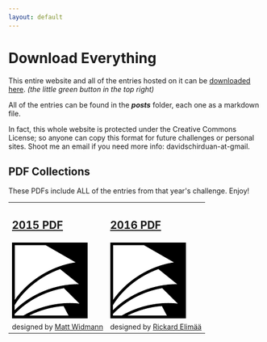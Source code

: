 ```yaml
---
layout: default
---
```


# Download Everything

This entire website and all of the entries hosted on it can be [downloaded here](https://github.com/200WordRPG/200wordrpg.github.io). _(the little green button in the top right)_

All of the entries can be found in the **_posts_** folder, each one as a markdown file.

In fact, this whole website is protected under the Creative Commons License; so anyone can copy this format for future challenges or personal sites. Shoot me an email if you need more info: davidschirduan-at-gmail.

## PDF Collections
These PDFs include ALL of the entries from that year's challenge. Enjoy!
<table>
<tr>
<td id="downloads"><a href="https://drive.google.com/open?id=0B80n8S8QrXvYaE5OX01aR0h0Y2c"><h2>2015 PDF</h2></a></td>
<td id="downloads"><a href="https://drive.google.com/file/d/0B80n8S8QrXvYdjZ1TjdYa2ZZcFk/view?usp=sharing"><h2 	>2016 PDF</h2></a></td>
</tr>
<tr>
<td><a href="https://drive.google.com/open?id=0B80n8S8QrXvYaE5OX01aR0h0Y2c"><img src="/assets/images/papers.png" /></a></td>
<td><a href="https://drive.google.com/file/d/0B80n8S8QrXvYdjZ1TjdYa2ZZcFk/view?usp=sharing"><img src="/assets/images/papers.png" /></a></td>
</tr>
<tr>
<td id="downloads">designed by <a href="https://about.me/mattwidmann">Matt Widmann</a></td>
<td id="downloads">designed by <a href="https://plus.google.com/u/0/116235159947041206206/posts">Rickard Elimää</a></td>
</tr>
</table>